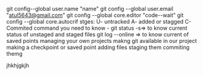 git config--global user.name "name"
git config --global user.email "atul5643@gmail.com"
git config --global core.editor "code--wait"
git config --global core.autocrif
stges:
U- untracked
A- added or stagged
C- Commited
command you need to know -
git status -s=> to know current status of unstaged and staged files git log --online => to know current of saved points
managing your own projects
makng git available in our project 
making a checkpoint or saved point 
adding files
staging them 
commiting themg



jhkhjgkjh